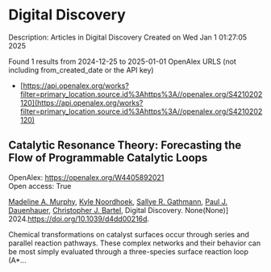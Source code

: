 # Digital Discovery
Description: Articles in Digital Discovery
Created on Wed Jan  1 01:27:05 2025

Found 1 results from 2024-12-25 to 2025-01-01
OpenAlex URLS (not including from_created_date or the API key)
- [https://api.openalex.org/works?filter=primary_location.source.id%3Ahttps%3A//openalex.org/S4210202120](https://api.openalex.org/works?filter=primary_location.source.id%3Ahttps%3A//openalex.org/S4210202120)

## Catalytic Resonance Theory: Forecasting the Flow of Programmable Catalytic Loops   

OpenAlex: https://openalex.org/W4405892021    
Open access: True
    
[Madeline A. Murphy](https://openalex.org/A5051959855), [Kyle Noordhoek](https://openalex.org/A5033015720), [Sallye R. Gathmann](https://openalex.org/A5030610409), [Paul J. Dauenhauer](https://openalex.org/A5003718847), [Christopher J. Bartel](https://openalex.org/A5065773454), Digital Discovery. None(None)] 2024.https://doi.org/10.1039/d4dd00216d.
    
Chemical transformations on catalyst surfaces occur through series and parallel reaction pathways. These complex networks and their behavior can be most simply evaluated through a three-species surface reaction loop (A*...    

    
